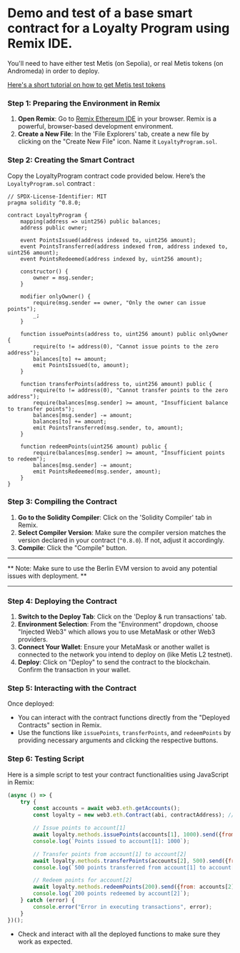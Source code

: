 # Demo and test of a base smart contract for a Loyalty Program using Remix IDE. 

You'll need to have either test Metis (on Sepolia), or real Metis tokens (on Andromeda) in order to deploy.


[Here's a short tutorial on how to get Metis test tokens](https://twitter.com/Quantic___/status/1788536128464650581)

### Step 1: Preparing the Environment in Remix

1. **Open Remix**: Go to [Remix Ethereum IDE](https://remix.ethereum.org) in your browser. Remix is a powerful, browser-based development environment.
2. **Create a New File**: In the 'File Explorers' tab, create a new file by clicking on the "Create New File" icon. Name it `LoyaltyProgram.sol`.

### Step 2: Creating the Smart Contract

Copy the LoyaltyProgram contract code provided below. Here’s the `LoyaltyProgram.sol` contract :

```solidity
// SPDX-License-Identifier: MIT
pragma solidity ^0.8.0;

contract LoyaltyProgram {
    mapping(address => uint256) public balances;
    address public owner;

    event PointsIssued(address indexed to, uint256 amount);
    event PointsTransferred(address indexed from, address indexed to, uint256 amount);
    event PointsRedeemed(address indexed by, uint256 amount);

    constructor() {
        owner = msg.sender;
    }

    modifier onlyOwner() {
        require(msg.sender == owner, "Only the owner can issue points");
        _;
    }

    function issuePoints(address to, uint256 amount) public onlyOwner {
        require(to != address(0), "Cannot issue points to the zero address");
        balances[to] += amount;
        emit PointsIssued(to, amount);
    }

    function transferPoints(address to, uint256 amount) public {
        require(to != address(0), "Cannot transfer points to the zero address");
        require(balances[msg.sender] >= amount, "Insufficient balance to transfer points");
        balances[msg.sender] -= amount;
        balances[to] += amount;
        emit PointsTransferred(msg.sender, to, amount);
    }

    function redeemPoints(uint256 amount) public {
        require(balances[msg.sender] >= amount, "Insufficient points to redeem");
        balances[msg.sender] -= amount;
        emit PointsRedeemed(msg.sender, amount);
    }
}
```

### Step 3: Compiling the Contract

1. **Go to the Solidity Compiler**: Click on the 'Solidity Compiler' tab in Remix.
2. **Select Compiler Version**: Make sure the compiler version matches the version declared in your contract (`^0.8.0`). If not, adjust it accordingly.
3. **Compile**: Click the "Compile" button. 

_____________
** Note: Make sure to use the Berlin EVM version to avoid any potential issues with deployment. **
_____________

### Step 4: Deploying the Contract

1. **Switch to the Deploy Tab**: Click on the 'Deploy & run transactions' tab.
2. **Environment Selection**: From the "Environment" dropdown, choose "Injected Web3" which allows you to use MetaMask or other Web3 providers.
3. **Connect Your Wallet**: Ensure your MetaMask or another wallet is connected to the network you intend to deploy on (like Metis L2 testnet).
4. **Deploy**: Click on "Deploy" to send the contract to the blockchain. Confirm the transaction in your wallet.

### Step 5: Interacting with the Contract

Once deployed:
- You can interact with the contract functions directly from the "Deployed Contracts" section in Remix.
- Use the functions like `issuePoints`, `transferPoints`, and `redeemPoints` by providing necessary arguments and clicking the respective buttons.

### Step 6: Testing Script

Here is a simple script to test your contract functionalities using JavaScript in Remix:

```javascript
(async () => {
    try {
        const accounts = await web3.eth.getAccounts();
        const loyalty = new web3.eth.Contract(abi, contractAddress); // Replace 'abi' and 'contractAddress' with actual values

        // Issue points to account[1]
        await loyalty.methods.issuePoints(accounts[1], 1000).send({from: accounts[0]});
        console.log(`Points issued to account[1]: 1000`);

        // Transfer points from account[1] to account[2]
        await loyalty.methods.transferPoints(accounts[2], 500).send({from: accounts[1]});
        console.log(`500 points transferred from account[1] to account[2]`);

        // Redeem points for account[2]
        await loyalty.methods.redeemPoints(200).send({from: accounts[2]});
        console.log(`200 points redeemed by account[2]`);
    } catch (error) {
        console.error("Error in executing transactions", error);
    }
})();
```

- Check and interact with all the deployed functions to make sure they work as expected.
